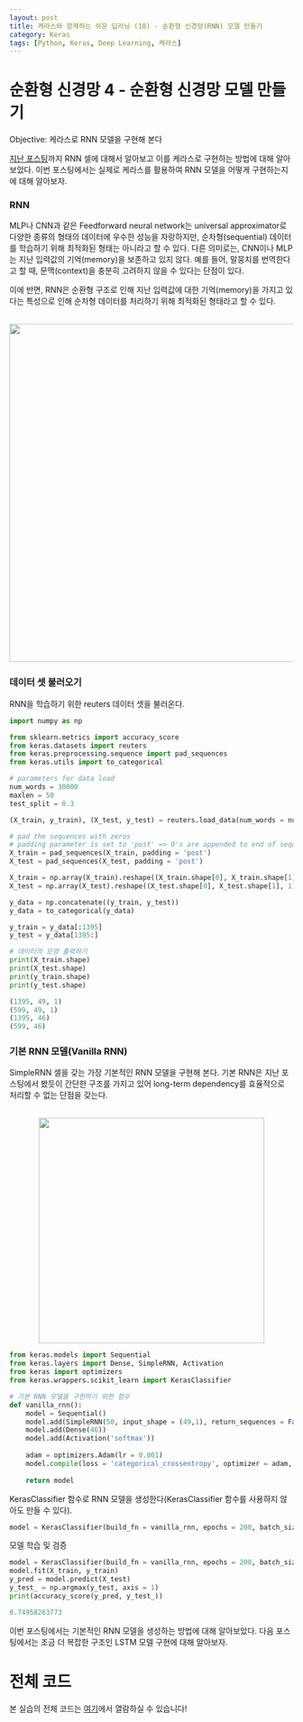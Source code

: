 ```yaml
---
layout: post
title: 케라스와 함께하는 쉬운 딥러닝 (18) - 순환형 신경망(RNN) 모델 만들기
category: Keras
tags: [Python, Keras, Deep Learning, 케라스]
---
```


# 순환형 신경망 4 - 순환형 신경망 모델 만들기

Objective: 케라스로 RNN 모델을 구현해 본다

[지난 포스팅](https://buomsoo-kim.github.io/keras/2019/06/26/Easy-deep-learning-with-Keras-17.md/)까지 RNN 셀에 대해서 알아보고 이를 케라스로 구현하는 방법에 대해 알아보았다. 이번 포스팅에서는 실제로 케라스를 활용하여 RNN 모델을 어떻게 구현하는지에 대해 알아보자.

### RNN

MLP나 CNN과 같은 Feedforward neural network는 universal approximator로 다양한 종류의 형태의 데이터에 우수한 성능을 자랑하지만, 순차형(sequential) 데이터를 학습하기 위해 최적화된 형태는 아니라고 할 수 있다. 다른 의미로는, CNN이나 MLP는 지난 입력값의 기억(memory)을 보존하고 있지 않다. 예를 들어, 말뭉치를 번역한다고 할 때, 문맥(context)을 충분히 고려하지 않을 수 있다는 단점이 있다.

이에 반면, RNN은 순환형 구조로 인해 지난 입력값에 대한 기억(memory)을 가지고 있다는 특성으로 인해 순차형 데이터를 처리하기 위해 최적화된 형태라고 할 수 있다.

<p align = "center"><br>
<img src ="http://www.wildml.com/wp-content/uploads/2015/09/rnn.jpg" width = "600px"/>
</p>

### 데이터 셋 불러오기

RNN을 학습하기 위한 reuters 데이터 셋을 불러온다.

```python
import numpy as np

from sklearn.metrics import accuracy_score
from keras.datasets import reuters
from keras.preprocessing.sequence import pad_sequences
from keras.utils import to_categorical

# parameters for data load
num_words = 30000
maxlen = 50
test_split = 0.3

(X_train, y_train), (X_test, y_test) = reuters.load_data(num_words = num_words, maxlen = maxlen, test_split = test_split)

# pad the sequences with zeros 
# padding parameter is set to 'post' => 0's are appended to end of sequences
X_train = pad_sequences(X_train, padding = 'post')
X_test = pad_sequences(X_test, padding = 'post')

X_train = np.array(X_train).reshape((X_train.shape[0], X_train.shape[1], 1))
X_test = np.array(X_test).reshape((X_test.shape[0], X_test.shape[1], 1))

y_data = np.concatenate((y_train, y_test))
y_data = to_categorical(y_data)

y_train = y_data[:1395]
y_test = y_data[1395:]

# 데이터의 모양 출력하기
print(X_train.shape)
print(X_test.shape)
print(y_train.shape)
print(y_test.shape)
```

```python
(1395, 49, 1)
(599, 49, 1)
(1395, 46)
(599, 46)
```

### 기본 RNN 모델(Vanilla RNN)

SimpleRNN 셀을 갖는 가장 기본적인 RNN 모델을 구현해 본다. 기본 RNN은 지난 포스팅에서 봤듯이 간단한 구조를 가지고 있어 long-term dependency를 효율적으로 처리할 수 없는 단점을 갖는다.

<p align = "center"><br>
<img src ="http://colah.github.io/posts/2015-08-Understanding-LSTMs/img/LSTM3-SimpleRNN.png" width = "400px"/>
</p>

```python
from keras.models import Sequential
from keras.layers import Dense, SimpleRNN, Activation
from keras import optimizers
from keras.wrappers.scikit_learn import KerasClassifier

# 기본 RNN 모델을 구현하기 위한 함수
def vanilla_rnn():
    model = Sequential()
    model.add(SimpleRNN(50, input_shape = (49,1), return_sequences = False))
    model.add(Dense(46))
    model.add(Activation('softmax'))
    
    adam = optimizers.Adam(lr = 0.001)
    model.compile(loss = 'categorical_crossentropy', optimizer = adam, metrics = ['accuracy'])
    
    return model
```

KerasClassifier 함수로 RNN 모델을 생성한다(KerasClassifier 함수를 사용하지 않아도 만들 수 있다).

```python
model = KerasClassifier(build_fn = vanilla_rnn, epochs = 200, batch_size = 50, verbose = 1)
```

모델 학습 및 검증

```python
model = KerasClassifier(build_fn = vanilla_rnn, epochs = 200, batch_size = 50, verbose = 1)
model.fit(X_train, y_train)
y_pred = model.predict(X_test)
y_test_ = np.argmax(y_test, axis = 1)
print(accuracy_score(y_pred, y_test_))
```

```python
0.74958263773
```

이번 포스팅에서는 기본적인 RNN 모델을 생성하는 방법에 대해 알아보았다. 다음 포스팅에서는 조금 더 복잡한 구조인 LSTM 모델 구현에 대해 알아보자.

# 전체 코드

본 실습의 전체 코드는 [여기](https://github.com/buomsoo-kim/Easy-deep-learning-with-Keras/blob/master/3.%20RNN/1-Basic-RNN/1-basic-rnn.ipynb)에서 열람하실 수 있습니다!
